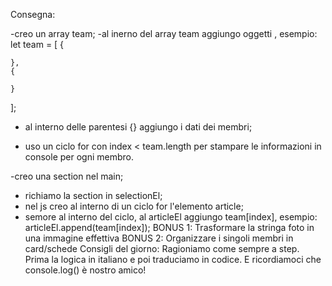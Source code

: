 Consegna:
<!-- Utilizzando i dati forniti, creare un array di oggetti per rappresentare i membri del team.
Ogni membro è caratterizzato dalle seguenti informazioni: nome, ruolo e foto. -->
-creo un array team;
-al inerno del array team aggiungo oggetti , esempio: let team = [
    {

    },
    {

    }
];
<!-- MILESTONE 0: -->
<!-- Creare l’array di oggetti con le informazioni fornite. -->
- al interno delle parentesi {} aggiungo i dati dei membri;  

<!-- MILESTONE 1:
Stampare su console, per ogni membro del team, le informazioni di nome, ruolo e la stringa della foto -->
- uso un ciclo for con index < team.length per stampare le informazioni in console per ogni membro.
<!-- MILESTONE 2:
Stampare le stesse informazioni su DOM sottoforma di stringhe -->
-creo una section nel main;
- richiamo la section in selectionEl;
- nel js creo al interno di un ciclo for l'elemento article;
- semore al interno del ciclo, al articleEl aggiungo team[index], esempio: articleEl.append(team[index]);
BONUS 1:
Trasformare la stringa foto in una immagine effettiva
BONUS 2:
Organizzare i singoli membri in card/schede
Consigli del giorno:
Ragioniamo come sempre a step. Prima la logica in italiano e poi traduciamo in codice.
E ricordiamoci che console.log() è nostro amico!

<!-- Wayne Barnett	Founder & CEO	wayne-barnett-founder-ceo.jpg
Angela Caroll	Chief Editor	angela-caroll-chief-editor.jpg
Walter Gordon	Office Manager	walter-gordon-office-manager.jpg
Angela Lopez	Social Media Manager	angela-lopez-social-media-manager.jpg
Scott Estrada	Developer	scott-estrada-developer.jpg
Barbara Ramos	Graphic Designer	barbara-ramos-graphic-designer.jpg -->